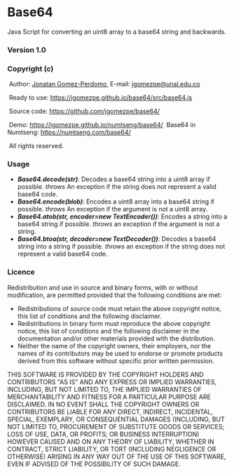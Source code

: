 # Base64
Java Script for converting an uint8 array to a base64 string and backwards.
<h3>Version 1.0</h3>
<h3>Copyright (c)</h3>
&nbsp;Author: <A HREF="https://disi.unal.edu.co/~jgomezpe/"> Jonatan Gomez-Perdomo </A>
&nbsp;E-mail: <A HREF="mailto:jgomezpe@unal.edu.co">jgomezpe@unal.edu.co</A>

&nbsp;Ready to use: <A HREF="https://jgomezpe.github.io/base64/src/base64.js">https://jgomezpe.github.io/base64/src/base64.js</A>

&nbsp;Source code: <A HREF="https://github.com/jgomezpe/base64/">https://github.com/jgomezpe/base64/</A>


&nbsp;Demo: <A HREF="https://jgomezpe.github.io/numtseng/base64/">https://jgomezpe.github.io/numtseng/base64/</A>
&nbsp;Base64 in Numtseng: <A HREF="https://numtseng.com/base64/">https://numtseng.com/base64/</A>

&nbsp;All rights reserved.

<h3>Usage</h3>
<ul>
    <li> <b><i>Base64.decode(str)</i></b>: Decodes a base64 string into a uint8 array if possible. <i>throws</i> An exception if the string does not represent a valid base64 code.</li>
    <li> <b><i>Base64.encode(blob)</i></b>: Encodes a uint8 array into a base64 string if possible. <i>throws</i> An exception if the argument is not a uint8 array.</li>
    <li> <b><i>Base64.atob(str, encoder=new TextEncoder())</i></b>: Encodes a string into a base64 string if possible. <i>throws</i> an exception if the argument is not a string.</li>
    <li> <b><i>Base64.btoa(str, decoder=new TextDecoder())</i></b>: Decodes a base64 string into a string if possible. <i>throws</i> an exception if the string does not represent a valid base64 code.</li>
    
</ul>

<h3>Licence</h3>
Redistribution and use in source and binary forms, with or without modification, are permitted provided that the following conditions are met:

<ul>
    <li> Redistributions of source code must retain the above copyright notice,
            this list of conditions and the following disclaimer.</li>
    <li> Redistributions in binary form must reproduce the above copyright notice,
            this list of conditions and the following disclaimer in the documentation
            and/or other materials provided with the distribution.</li>
    <li> Neither the name of the copyright owners, their employers, nor the
            names of its contributors may be used to endorse or promote products
            derived from this software without specific prior written permission.</li>
</ul>

THIS SOFTWARE IS PROVIDED BY THE COPYRIGHT HOLDERS AND CONTRIBUTORS "AS IS"
        AND ANY EXPRESS OR IMPLIED WARRANTIES, INCLUDING, BUT NOT LIMITED TO, THE
        IMPLIED WARRANTIES OF MERCHANTABILITY AND FITNESS FOR A PARTICULAR PURPOSE ARE
        DISCLAIMED.  IN NO EVENT SHALL THE COPYRIGHT OWNERS OR CONTRIBUTORS BE
        LIABLE FOR ANY DIRECT, INDIRECT, INCIDENTAL, SPECIAL, EXEMPLARY, OR
        CONSEQUENTIAL DAMAGES (INCLUDING, BUT NOT LIMITED TO, PROCUREMENT OF
        SUBSTITUTE GOODS OR SERVICES; LOSS OF USE, DATA, OR PROFITS; OR BUSINESS INTERRUPTION)
        HOWEVER CAUSED AND ON ANY THEORY OF LIABILITY, WHETHER IN CONTRACT, STRICT LIABILITY,
        OR TORT (INCLUDING NEGLIGENCE OR OTHERWISE) ARISING IN ANY WAY OUT OF THE USE OF 
        THIS SOFTWARE, EVEN IF ADVISED OF THE POSSIBILITY OF SUCH DAMAGE.
